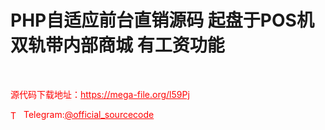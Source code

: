 # PHP自适应前台直销源码 起盘于POS机双轨带内部商城 有工资功能

<br>


<p style="color: red;">源代码下载地址：<a href="https://mega-file.org/l59Pj" style="color: red;">https://mega-file.org/l59Pj</a></p><p style="color: red;"><img src="https://cdn-icons-png.flaticon.com/512/2111/2111646.png" alt="Telegram Icon" style="width: 16px; vertical-align: middle; margin-right: 5px;">Telegram:<a href="https://t.me/official_sourcecode" style="color: red;">@official_sourcecode</a></p>